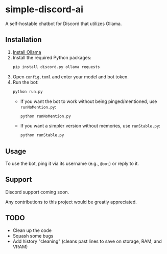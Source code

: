 # simple-discord-ai
A self-hostable chatbot for Discord that utilizes Ollama.

## Installation
1. [Install Ollama](https://ollama.com/download/)
2. Install the required Python packages:
   ```sh
   pip install discord.py ollama requests
   ```
3. Open `config.toml` and enter your model and bot token.
4. Run the bot:
   ```sh
   python run.py
   ```
   - If you want the bot to work without being pinged/mentioned, use `runNoMention.py`:
     ```sh
     python runNoMention.py
     ```
   - If you want a simpler version without memories, use `runStable.py`:
     ```sh
     python runStable.py
     ```

## Usage
To use the bot, ping it via its username (e.g., `@bot`) or reply to it.

## Support
Discord support coming soon.

Any contributions to this project would be greatly appreciated.

## TODO
- Clean up the code
- Squash some bugs
- Add history "cleaning" (cleans past lines to save on storage, RAM, and VRAM)
